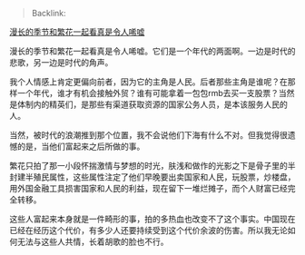 > Backlink:

[漫长的季节和繁花一起看真是令人唏嘘](https://www.zhihu.com/pin/1748323822649135106)

漫长的季节和繁花一起看真是令人唏嘘。它们是一个年代的两面啊。一边是时代的悲歌，另一边是时代的角声。

我个人情感上肯定更偏向前者，因为它的主角是人民。后者那些主角是谁呢？在那样一个年代，谁才有机会接触外贸？谁有可能拿着一包包rmb去买一支股票？当然是体制内的精英们，是那些有渠道获取资源的国家公务人员，是本该服务人民的人。

当然，被时代的浪潮推到那个位置，我不会说他们下海有什么不对。但我觉得很遗憾的是，当他们富起来之后所做的事。

繁花只拍了那一小段怀揣激情与梦想的时光，肤浅和做作的光影之下是骨子里的半封建半殖民属性，这些属性注定了他们早晚要出卖国家和人民，玩股票，炒楼盘，用外国金融工具损害国家和人民的利益，现在留下一堆烂摊子，而个人财富已经完全转移。

这些人富起来本身就是一件畸形的事，拍的多热血也改变不了这个事实。中国现在已经在经历这个代价，有多少人还要持续受到这个代价余波的伤害。所以我无论如何无法与这些人共情，长着胡歌的脸也不行。